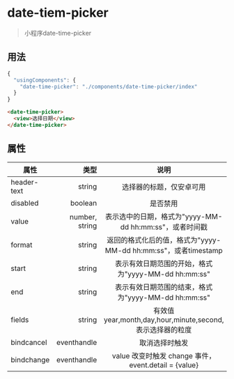 # date-tiem-picker #

> 小程序date-time-picker

## 用法 ##

```javascript
{
  "usingComponents": {
    "date-time-picker": "./components/date-time-picker/index"
  }
}
```

```html
<date-time-picker>
  <view>选择日期</view>
</date-time-picker>
```

## 属性 ##

| 属性        | 类型    |  说明  |
| --------   | -----:   | :----: |
| header-text        | string      |   选择器的标题，仅安卓可用    |
| disabled        | boolean   |   是否禁用    |
| value        | number, string      |   表示选中的日期，格式为"yyyy-MM-dd hh:mm:ss"，或者时间戳    |
| format        | string     |   返回的格式化后的值，格式为"yyyy-MM-dd hh:mm:ss"，或者timestamp    |
| start        | string     |   表示有效日期范围的开始，格式为"yyyy-MM-dd hh:mm:ss"    |
| end        | string     |   表示有效日期范围的结束，格式为"yyyy-MM-dd hh:mm:ss"    |
| fields        | string     |  有效值 year,month,day,hour,minute,second, 表示选择器的粒度   |
| bindcancel        | eventhandle      |   取消选择时触发	    |
| bindchange        | eventhandle      |   value 改变时触发 change 事件，event.detail = {value}	    |